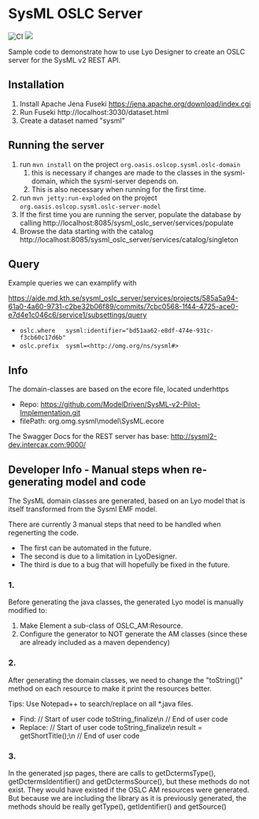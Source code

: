 # SysML OSLC Server

![CI](https://github.com/oslc-op/sysml-oslc-server/workflows/CI/badge.svg)
[![](https://img.shields.io/badge/talk-discourse-lightgrey.svg)](https://forum.open-services.net/)

Sample code to demonstrate how to use Lyo Designer to create an OSLC server for the SysML v2 REST API. 

## Installation
1. Install Apache Jena Fuseki https://jena.apache.org/download/index.cgi
1. Run Fuseki http://localhost:3030/dataset.html
1. Create a dataset named "sysml"

## Running the server
1. run `mvn install` on the project `org.oasis.oslcop.sysml.oslc-domain`
    1. this is necessary if changes are made to the classes in the sysml-domain, which the sysml-server depends on.
    1. This is also necessary when running for the first time.
1. run `mvn jetty:run-exploded` on the project `org.oasis.oslcop.sysml.oslc-server-model`
1. If the first time you are running the server, populate the database by calling http://localhost:8085/sysml_oslc_server/services/populate
1. Browse the data starting with the catalog http://localhost:8085/sysml_oslc_server/services/catalog/singleton

## Query

Example queries we can examplify with

https://aide.md.kth.se/sysml_oslc_server/services/projects/585a5a94-61a0-4a60-9731-c2be32b06f89/commits/7cbc0568-1f44-4725-ace0-e7d4e1c046c6/service1/subsettings/query
* `oslc.where   sysml:identifier="bd51aa62-e8df-474e-931c-f3cb60c17d6b"`
* `oslc.prefix  sysml=<http://omg.org/ns/sysml#>`

## Info

The domain-classes are based on the ecore file, located underhttps
* Repo: https://github.com/ModelDriven/SysML-v2-Pilot-Implementation.git
* filePath: org.omg.sysml\model\SysML.ecore

The Swagger Docs for the REST server has base: http://sysml2-dev.intercax.com:9000/ 

## Developer Info - Manual steps when re-generating model and code 

The SysML domain classes are generated, based on an Lyo model that is itself transformed from the Sysml EMF model.

There are currently 3 manual steps that need to be handled when regenerting the code. 
* The first can be automated in the future.
* The second is due to a limitation in LyoDesigner.
* The third is due to a bug that will hopefully be fixed in the future.

### 1. 
Before generating the java classes, the generated Lyo model is manually modified to:
1. Make Element a sub-class of OSLC_AM:Resource.
1. Configure the generator to NOT generate the AM classes (since these are already included as a maven dependency)

### 2. 
After generating the domain classes, we need to change the "toString()" method on each resource to make it print the resources better.

Tips: Use Notepad++ to search/replace on all *.java files.

* Find:        // Start of user code toString_finalize\n        // End of user code
* Replace:        // Start of user code toString_finalize\n        result = getShortTitle();\n        // End of user code

### 3. 
In the generated jsp pages, there are calls to getDctermsType(), getDctermsIdentifier() and getDctermsSource(), but these methods do not exist.
They would have existed if the OSLC AM resources were generated. But because we are including the library as it is previously generated, the methods should be really getType(), getIdentifier() and getSource()


